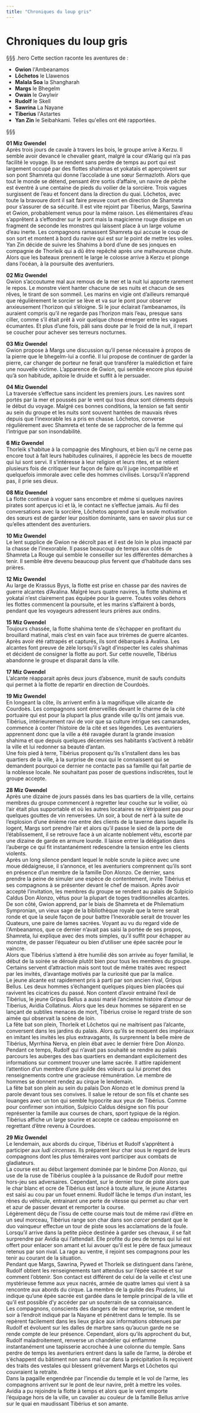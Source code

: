 ```yaml
---
title: "Chroniques du loup gris"
---
```

# Chroniques du loup gris

§§§ .hero
Cette section raconte les aventures de :
- **Gwion** l'Ambeanamos
- **Lôchetos** le Llawenos
- **Malala Soa** la Shangharah
- **Margs** le Bhegelm
- **Owain** le Gwylwir
- **Rudolf** le Skell
- **Sawrina** La Nayane
- **Tiberius** l'Astartes
- **Yan Zin** le Seibahkami.
Telles qu'elles ont été rapportées.

§§§

**01 Miz Gwendel**  
Après trois jours de cavale à travers les bois, le groupe arrive à Kerzu. Il semble avoir devancé le chevalier géant, malgré la cour d’Alarig qui n’a pas facilité le voyage. Ils se rendent sans perdre de temps au port qui est largement occupé par des flottes shahimas et yokataïs et aperçoivent sur son pont Shamreta qui donne l’accolade à une sœur Sermazloth. Alors que tout le monde se détend, pensant être sortis d’affaire, un navire de pêche est éventré à une centaine de pieds du voilier de la sorcière. Trois vagues surgissent de l’eau et foncent dans la direction du quai. Lôchetos, avec toute la bravoure dont il sait faire preuve court en direction de Shamreta pour s’assurer de sa sécurité. Il est vite rejoint par Tiberius, Margs, Sawrina et Gwion, probablement venus pour la même raison. Les élémentaires d’eau s’apprêtent à s’effondrer sur le pont mais la magicienne rouge dissipe en un fragment de seconde les monstres qui laissent place à un large volume d’eau inerte. Les compagnons ramassent Shamreta qui accuse le coup de son sort et montent à bord du navire qui est sur le point de mettre les voiles. Yan Zin décide de suivre les Shahims à bord d’une de ses jonques en compagnie de Thorleik qui a dû être repêché après une malheureuse chute.   
Alors que les bateaux prennent le large le colosse arrive à Kerzu et plonge dans l’océan, à la poursuite des aventuriers.   

**02 Miz Gwendel**  
Gwion s’accoutume mal aux remous de la mer et la nuit lui apporte rarement le repos. Le monstre vient hanter chacune de ses nuits et chacun de ses rêves, le tirant de son sommeil. Les marins en vigie ont d’ailleurs remarqué que régulièrement le sorcier se lève et va sur le pont pour observer anxieusement l’horizon qui s’éloigne. Si le jour éclairait l’ambeanamos, ils auraient compris qu’il ne regarde pas l’horizon mais l’eau, presque sans ciller, comme s’il était prêt à voir quelque chose émerger entre les vagues écumantes. Et plus d’une fois, pâli sans doute par le froid de la nuit, il repart se coucher pour achever ses terreurs nocturnes.  

**03 Miz Gwendel**  
Gwion propose à Margs une discussion qu’il pense nécessaire à propos de la pierre que le bhegelm-lui a confié. Il lui propose de continuer de garder la pierre, car changer de porteur ne ferait que transférer la malédiction et faire une nouvelle victime. L’apparence de Gwion, qui semble encore plus épuisé qu’à son habitude, apitoie le druide et suffit à le persuader.  

**04 Miz Gwendel**  
La traversée s’effectue sans incident les premiers jours. Les navires sont portés par la mer et poussés par le vent qui tous deux sont cléments depuis le début du voyage. Malgré ces bonnes conditions, la tension se fait sentir au sein du groupe et les nuits sont souvent hantées de mauvais rêves depuis que l’inexorable les a pris en chasse. Lôchetos, converse régulièrement avec Shamreta et tente de se rapprocher de la femme qui l’intrigue par son insondabilité.  

**6 Miz Gwendel**  
Thorleik s’habitue à la compagnie des Minghours, et bien qu’il ne cerne pas encore tout à fait leurs habitudes culinaires, il apprécie les becs de mouette qui lui sont servi.  Il s’intéresse à leur religion et leurs rites, et se retient plusieurs fois de critiquer leur façon de faire qu’il juge incompatible et quelquefois immorale avec celle des hommes civilisés. Lorsqu’il n’apprend pas, il prie ses dieux.  

**08 Miz Gwendel**  
La flotte continue à voguer sans encombre et même si quelques navires pirates sont aperçus ici et là, le contact ne s’effectue jamais. Au fil des conversations avec la sorcière, Lôchetos apprend que la seule motivation des sœurs est de garder leur position dominante, sans en savoir plus sur ce qu’elles attendent des aventuriers.  

**10 Miz Gwendel**  
Le lent supplice de Gwion ne décroît pas et il est de loin le plus impacté par la chasse de l’inexorable. Il passe beaucoup de temps aux côtés de Shamreta La Rouge qui semble le conseiller sur les différentes démarches à tenir. Il semble être devenu beaucoup plus fervent que d’habitude dans ses prières.  

**12 Miz Gwendel**  
Au large de Krassus Byys, la flotte est prise en chasse par des navires de guerre alcantes d’Avalina. Malgré leurs quatre navires, la flotte shahima et yokataï n’est clairement pas équipée pour la guerre. Toutes voiles dehors les flottes commencent la poursuite, et les marins s’affairent à bords, pendant que les voyageurs adressent leurs prières aux ondins.  

**15 Miz Gwendel**  
Toujours chassée, la flotte shahima tente de s’échapper en profitant du brouillard matinal, mais c’est en vain face aux trirèmes de guerre alcantes. Après avoir été rattrapés et capturés, ils sont débarqués à Avalina. Les alcantes font preuve de zèle lorsqu’il s’agit d’inspecter les cales shahimas et décident de consigner la flotte au port. Sur cette nouvelle, Tibérius abandonne le groupe et disparait dans la ville.  

**17 Miz Gwendel**  
L’alcante réapparait après deux jours d’absence, munit de saufs conduits qui permet à la flotte de repartir en direction de Courdoès.  

**19 Miz Gwendel**  
En longeant la côte, ils arrivent enfin à la magnifique ville alcante de Courdoès. Les compagnons sont émerveillés devant le charme de la cité portuaire qui est pour la plupart la plus grande ville qu’ils ont jamais vue. Tibérius, intérieurement ravi de voir que sa culture intrigue ses camarades, commence à conter l’histoire de la cité et ses légendes. Les aventuriers apprennent donc que la ville a été ravagée durant la grande invasion shahima et que depuis quelques décennies ses habitants s’activent à rebâtir la ville et lui redonner sa beauté d’antan.  
 Une fois pied à terre, Tibérius proposent qu’ils s’installent dans les bas quartiers de la ville, à la surprise de ceux qui le connaissent qui se demandent pourquoi ce dernier ne contacte pas sa famille qui fait partie de la noblesse locale. Ne souhaitant pas poser de questions indiscrètes, tout le groupe accepte.  

 **28 Miz Gwendel**  
Après une dizaine de jours passés dans les bas quartiers de la ville, certains membres du groupe commencent à regretter leur couche sur le voilier, où l’air était plus supportable et où les autres locataires ne s’étripaient pas pour quelques gouttes de vin renversées. Un soir, à bout de nerf à la suite de l’explosion d’une énième rixe entre des clients de la taverne dans laquelle ils logent, Margs sort prendre l’air et alors qu’il passe le sied de la porte de l’établissement, il se retrouve face à un alcante noblement vêtu, escorté par une dizaine de garde en armure lourde. Il laisse entrer la délégation dans l’auberge ce qui fit instantanément redescendre la tension entre les clients violents.  
Après un long silence pendant lequel le noble scrute la pièce avec une moue dédaigneuse, il s’annonce, et les aventuriers comprennent qu’ils sont en présence d’un membre de la famille Don Alonzo. Ce dernier, sans prendre la peine de simuler une espèce de contentement, invite Tibérius et ses compagnons à se présenter devant le chef de maison. Après avoir accepté l’invitation, les membres du groupe se rendent au palais de Sulpicio Caldus Don Alonzo, vêtus pour la plupart de toges traditionnelles alcantes.  
De son côté, Gwion apprend, par le biais de Shamreta et de Philematium Sympronian, un vieux sage de la bibliothèque royale que la terre serait ronde et que la seule façon de pour battre l’Inexorable serait de trouver les Quateurs, une paire de lames sacrées. Voyant au vu du regard vide de l'Ambeanamos, que ce dernier n’avait pas saisi la portée de ses propos, Shamreta, lui explique avec des mots simples, qu’il suffit pour échapper au monstre, de passer l’équateur ou bien d’utiliser une épée sacrée pour le vaincre.  
Alors que Tibérius s’attend à être humilié dès son arrivée au foyer familial, le début de la soirée se déroule plutôt bien pour tous les membres du groupe. Certains servent d’attraction mais sont tout de même traités avec respect par les invités, d’avantage motivés par la curiosité que par la malice.  
Le jeune alcante est rapidement pris à parti par son ancien rival, Gripus Bellus. Les deux hommes s’échangent quelques piques bien placées qui ravivent les cicatrices du passé. Non content d’avoir entrainé l’exil de Tibérius, le jeune Gripus Bellus a aussi marié l’ancienne histoire d’amour de Tiberius, Avidia Collatinus. Alors que les deux hommes se séparent en se lançant de subtiles menaces de mort, Tibérius croise le regard triste de son aimée qui observait la scène de loin.  
La fête bat son plein, Thorleik et Lôchetos qui ne maitrisent pas l’alcante, conversent dans les jardins du palais. Alors qu’ils se moquent des impériaux en imitant les invités les plus extravagants, ils surprennent la belle mère de Tibérius, Myrrhina Nerva, en plein ébat avec le dernier frère Don Alonzo.  
Pendant ce temps, Rudolf qui n’avait pas souhaité se rendre au palais parcours les auberges des bas quartiers en demandant explicitement des informations sur comment trouver une lame sacrée. Il attire rapidement l’attention d’un membre d’une guilde des voleurs qui lui promet des renseignements contre une gracieuse rémunération. Le membre de hommes se donnent rendez au cirque le lendemain.  
La fête bat son plein au sein du palais Don Alonzo et le *dominus* prend la parole devant tous ses convives. Il salue le retour de son fils et chante ses louanges avec un ton qui semble hypocrite aux yeux de Tibérius. Comme pour confirmer son intuition, Sulpicio Caldus désigne son fils pour représenter la famille aux courses de chars, sport typique de la région. Tibérius affiche un large sourire et accepte ce cadeau empoisonné en regrettant d’être revenu à Courdoes.  

**29 Miz Gwendel**  
Le lendemain, aux abords du cirque, Tibérius et Rudolf s’apprêtent à participer aux *ludi circenses*. Ils préparent leur char sous le regard de leurs compagnons dont les plus téméraires vont participer aux combats de gladiateurs.  
La course est au début largement dominée par le binôme Don Alonzo, qui use de la ruse de Tibérius couplée à la puissance de Rudolf pour mettre hors-jeu ses adversaires. Cependant, sur le dernier tour de piste alors que le char blanc et ocre de Tibérius est lancé à toute allure, le jeune Astartes est saisi au cou par un fouet ennemi. Rudolf lâche le temps d’un instant, les rênes du véhicule, entrainant une perte de vitesse qui permet au char vert et azur de passer devant et remporter la course.  
Légèrement déçu de l’issu de cette course mais tout de même ravi d’être en un seul morceau, Tibérius range son char dans son *carcer* pendant que le duo vainqueur effectue un tour de piste sous les acclamations de la foule. Lorsqu’il arrive dans la petite pièce destinée à garder ses chevaux, il se fait surprendre par Avidia qui l’attendait. Elle profite du peu de temps qui lui est offert pour enlacer son amant et lui avouer qu’il est le père de faux jumeaux retenus par son rival. La rage au ventre, il rejoint ses compagnons pour les tenir au courant de la situation.  
Pendant que Margs, Sawrina, Pywed et Thorleik se distinguent dans l’arène, Rudolf obtient les renseignements tant attendus sur l’épée sacrée et sur comment l’obtenir. Son contact est différent de celui de la veille et c’est une mystérieuse femme aux yeux nacrés, armée de quatre lames qui vient à sa rencontre aux abords du cirque. La membre de la guilde des *Prudens*, lui indique qu’une épée sacrée est gardée dans le temple principal de la ville et qu’il est possible d’y accéder par un souterrain de sa connaissance.  
Les compagnons, conscients des dangers de leur entreprise, se rendent le soir à l’endroit indiqué par la Nayane et pénètrent dans le temple. Ils se repèrent facilement dans les lieux grâce aux informations obtenues par Rudolf et évoluent sur les dalles de marbre sans qu’aucun garde ne se rende compte de leur présence. Cependant, alors qu’ils approchent du but, Rudolf maladroitement, renverse un chandelier qui enflamme instantanément une tapisserie accrochée à une colonne du temple. Sans perdre de temps les aventuriers entrent dans la salle de l’arme, la dérobe et s’échappent du bâtiment non sans mal car dans la précipitation ils reçoivent des traits des vestales qui blessent grièvement Margs et Lôchetos qui couvraient la retraite.  
Dans la pagaille engendrée par l’incendie du temple et le vol de l’arme, les compagnons arrivent sur le pont de leur navire, prêt à mettre les voiles. Avidia a pu rejoindre la flotte à temps et alors que le vent emporte l’équipage hors de la ville, un cavalier au couleur de la famille Bellus arrive sur le quai en maudissant Tibérius et son amante.   
